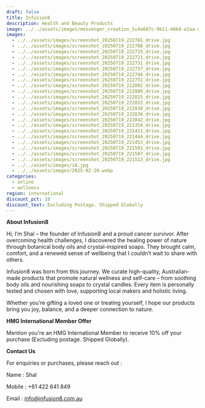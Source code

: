 ```yaml
---
draft: false
title: Infusion8
description: Health and Beauty Products
image: ../../assets/images/messenger_creation_5c4a687c-9b11-486d-a1aa-dc14873a6bf7.jpeg
images:
  - ../../assets/images/screenshot_20250719_222701_drive.jpg
  - ../../assets/images/screenshot_20250719_222708_drive.jpg
  - ../../assets/images/screenshot_20250719_222715_drive.jpg
  - ../../assets/images/screenshot_20250719_222721_drive.jpg
  - ../../assets/images/screenshot_20250719_222731_drive.jpg
  - ../../assets/images/screenshot_20250719_222737_drive.jpg
  - ../../assets/images/screenshot_20250719_222744_drive.jpg
  - ../../assets/images/screenshot_20250719_222751_drive.jpg
  - ../../assets/images/screenshot_20250719_222802_drive.jpg
  - ../../assets/images/screenshot_20250719_222809_drive.jpg
  - ../../assets/images/screenshot_20250719_222815_drive.jpg
  - ../../assets/images/screenshot_20250719_222822_drive.jpg
  - ../../assets/images/screenshot_20250719_222830_drive.jpg
  - ../../assets/images/screenshot_20250719_222836_drive.jpg
  - ../../assets/images/screenshot_20250719_222842_drive.jpg
  - ../../assets/images/screenshot_20250719_221354_drive.jpg
  - ../../assets/images/screenshot_20250719_221411_drive.jpg
  - ../../assets/images/screenshot_20250719_221444_drive.jpg
  - ../../assets/images/screenshot_20250719_221453_drive.jpg
  - ../../assets/images/screenshot_20250719_221501_drive.jpg
  - ../../assets/images/screenshot_20250719_221507_drive.jpg
  - ../../assets/images/screenshot_20250719_221513_drive.jpg
  - ../../assets/images/i8.jpg
  - ../../assets/images/2025-02-20.webp
categories:
  - online
  - wellness
region: international
discount_pct: 10
discount_text: Excluding Postage. Shipped Globally
---
```

**About Infusion8**

Hi, I’m Shal – the founder of Infusion8 and a proud cancer survivor. After overcoming health challenges, I discovered the healing power of nature through botanical body oils and crystal-inspired soaps. They brought calm, comfort, and a renewed sense of wellbeing that I couldn’t wait to share with others.

Infusion8 was born from this journey. We curate high-quality, Australian-made products that promote natural wellness and self-care – from soothing body oils and nourishing soaps to crystal candles. Every item is personally tested and chosen with love, supporting local makers and holistic living.

Whether you’re gifting a loved one or treating yourself, I hope our products bring you joy, balance, and a deeper connection to nature.

**HMG International Member Offer**

Mention you're an HMG International Member to receive 10% off your purchase (Excluding postage. Shipped Globally).

**Contact Us**

For enquiries or purchases, please reach out :

Name : Shal

Mobile : +61 422 641 849

Email : info@infusion8.com.au
